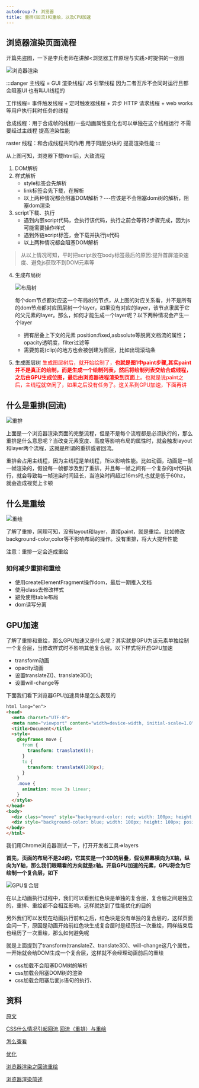 ```yaml
---
autoGroup-7: 浏览器
title: 重排(回流)和重绘，以及CPU加速
---
```


## 浏览器渲染页面流程
开篇先盗图，一下是李兵老师在讲解&lt;浏览器工作原理与实践&gt;时提供的一张图

![浏览器渲染](./images/303907a791f847f7929f78ffc5bf7e6a_tplv-k3u1fbpfcp-watermark.jpg)

:::danger
主线程 = GUI 渲染线程/ JS 引擎线程 因为二者互斥不会同时运行且都会阻塞UI 也有叫UI线程的

工作线程= 事件触发线程 + 定时触发器线程 + 异步 HTTP 请求线程 + web works 等用户执行耗时任务的线程

合成线程：用于合成帧的线程/一些动画属性变化也可以单独在这个线程运行 不需要经过主线程 提高渲染性能

raster 线程：和合成线程共同作用 用于同层分块的 提高渲染性能
:::

从上图可知，浏览器下载html后，大致流程
1. DOM解析
2. 样式解析
    - style标签会先解析
    - link标签会先下载，在解析
    - 以上两种情况都会阻塞DOM解析？---应该是不会阻塞dom树的解析，阻塞dom渲染
3. script下载、执行
    - 遇到内嵌script代码，会执行该代码，执行之前会等待2步骤完成，因为js可能需要操作样式
    - 遇到外链script标签，会下载并执行js代码
    - 以上两种情况都会阻塞DOM解析

> 从以上情况可知，平时把script放在body标签最后的原因:提升首屏渲染速度、避免js获取不到DOM元素等

4. 生成布局树

    ![布局树](./images/79b4ce72af624d77a5918a8482193101_tplv-k3u1fbpfcp-watermark.jpg)

    每个dom节点都对应这一个布局树的节点，从上图的对应关系看，并不是所有的dom节点都对应图层树一个layer，如果没有对应的layer，该节点隶属于它的父元素的layer。那么，如何才能生成一个layer呢？以下两种情况会产生一个layer
    - 拥有层叠上下文的元素
        position:fixed,asbsolute等脱离文档流的属性；opacity透明度，filter过滤等
    - 需要剪裁(clip)的地方也会被创建为图层，比如出现滚动条

5. 生成图层树
    <span style="color: red">生成图层树后，就开始绘制了，**也就是图1中paint步骤,其实paint并不是真正的绘制，而是生成一个绘制列表，然后将绘制列表交给合成线程，之后由GPU生成位图，最后由浏览器进程渲染到页面**上。也就是说paint之后，主线程就空闲了，如果之后没有任务了。这关系到GPU加速，下面再讲</span>

## 什么是重排(回流)

![重排](./images/e58900866bf64abd960921cad24f4ac6_tplv-k3u1fbpfcp-watermark.jpg)

上面是一个浏览器渲染页面的完整流程，但是不是每个流程都是必须执行的，那么重排是什么意思呢？当改变元素宽度、高度等影响布局的属性时，就会触发layout和layer两个流程，这就是所谓的重排或者回流。

重排会占用主线程，因为主线程是单线程，所以影响性能。比如动画，动画是一帧一帧渲染的，假设每一帧都涉及到了重排，并且每一帧之间有一个复杂的js代码执行，就会导致每一帧渲染时间延长，当渲染时间超过16ms时,也就是低于60hz，就会造成视觉上卡顿

## 什么是重绘

![重绘](./images/51aad9cf25e642de9f782e4ff4975422_tplv-k3u1fbpfcp-watermark.jpg)

了解了重排，同理可知，没有layout和layer，直接paint，就是重绘。比如修改background-color,color等不影响布局的操作。没有重排，将大大提升性能

注意：重排一定会造成重绘

### 如何减少重排和重绘
- 使用createElementFragment操作dom，最后一期推入文档
- 使用class去修改样式
- 避免使用table布局
- dom读写分离

## GPU加速

了解了重排和重绘，那么GPU加速又是什么呢？其实就是GPU为该元素单独绘制一个复合层，当修改样式时不影响其他复合层。以下样式将开启GPU加速

- transform动画
- opacity动画
- 设置translateZ()、translate3D();
- 设置will-change等

下面我们看下浏览器GPU加速具体是怎么表现的
```html
html lang="en">
<head>
  <meta charset="UTF-8">
  <meta name="viewport" content="width=device-width, initial-scale=1.0">
  <title>Document</title>
  <style>
    @keyframes move {
      from {
        transform: translateX(0);
      }
      to {
        transform: translateX(200px);
      }
    }
    .move {
      animation: move 3s linear;
    }
  </style>
</head>
<body>
  <div class="move" style="background-color: red; width: 100px; height: 100px; position: absolute; z-index: 2;"></div>
  <div style="background-color: blue; width: 100px; height: 100px; position: absolute; z-index: 1; left: 40px;"></div>
</body>
</html>
```
我们用Chrome浏览器测试一下，打开开发者工具=>layers

**首先，页面的布局不是2d的，它其实是一个3D的层叠，假设屏幕横向为X轴，纵向为Y轴，那么我们眼睛看的方向就是z轴。开启GPU加速的元素，GPU将会为它绘制一个复合层，如下**

![GPU复合层](./images/2019-03-21-06.jpg)

在以上动画执行过程中，我们可以看到红色块是单独的复合层，复合层之间是独立的，重排、重绘都不会相互影响，这样就达到了性能优化的目的

另外我们可以发现在动画执行前和之后，红色块是没有单独的复合层的，这样页面会闪一下，原因是动画开始前红色块生成复合层时是经历过一次重绘，同样结束后也经历了一次重绘，那么如何避免呢

就是上面提到了transform(translateZ、translate3D)、will-change这几个属性，一开始就会给DOM生成一个复合层，这样就不会经理动画前后的重绘

- css加载不会阻塞DOM树的解析
- css加载会阻塞DOM树的渲染
- css加载会阻塞后面js语句的执行、

## 资料
[原文](https://juejin.cn/post/6868906622774935565)

[CSS什么情况引起回流,回流（重排）与重绘](https://blog.csdn.net/weixin_42301080/article/details/119368348)

[怎么查看](https://www.jianshu.com/p/e1839e06ec8a)

[优化](https://www.pianshen.com/article/94631124156/)

[浏览器渲染之回流重绘](https://mp.weixin.qq.com/s/O0poI3y62W0vO8Z858lY4Q)

[浏览器渲染简述](https://segmentfault.com/a/1190000014733203)